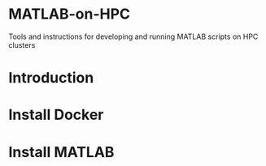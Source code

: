 # MATLAB-on-HPC
Tools and instructions for developing and running MATLAB scripts on HPC clusters

# Introduction

# Install Docker

# Install MATLAB


